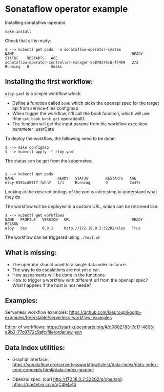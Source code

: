 # Sonataflow operator example

Installing sonataflow-operator

```
make install
```

Check that all is ready:

```
$ --> kubectl get pods  -n sonataflow-operator-system
NAME                                                      READY   STATUS    RESTARTS   AGE
sonataflow-operator-controller-manager-56878d76c6-f74h9   2/2     Running   0          8m46s
```

## Installing the first workflow:

`eloy.yaml` is a simple workflow which:

- Define a function called `book` which picks the openapi spec for the target
  api from service-files configmap
- When trigger the workflow, it'll call the book function, which will use thhe
  `get_book_book_get` operationID.
- The function will get the input params from the workflow execution  parameter .userData


To deploy the workflow, the following need to be done:

```
$ --> make configmap
$ --> kubectl apply -f eloy.yaml
```


The status can be get from the kubernetes:
```

$ --> kubectl get pods
NAME                    READY   STATUS        RESTARTS   AGE
eloy-658bcd87f7-fwhn7   1/1     Running       0          2m47s
```

Looking at the description/logs of the pod is interesting to understand what
they do.

The workflow will be deployed in a custom URL, which can be retrieved like:

```
$ --> kubectl get workflows
NAME   PROFILE   VERSION   URL                            READY   REASON
eloy   dev       0.0.1     http://172.18.0.2:32202/eloy   True
```

The workflow can be triggered using `./test.sh`


## What is missing:

- The operator should point to a single dataindex instance.
- The way to do escalations are not yet clear.
- How assesments will be done in the functions.
- How to trigger a workflow with different url from the openapi spec? What happens if the host is not neede?


## Examples:

Serverless workflow examples:
https://github.com/kiegroup/kogito-examples/tree/stable/serverless-workflow-examples

Editor of workflows:
https://start.kubesmarts.org/#/d0602783-7c17-4805-a9b2-77c0772c9afc/file/order.sw.json



## Data Index utilities:

- Graphql interface:
    https://sonataflow.org/serverlessworkflow/latest/data-index/data-index-core-concepts.html#data-index-graphql

- Openapi spec: (curl http://172.18.0.2:32202/q/openapi)
    https://pastebin.com/qC494vf4
